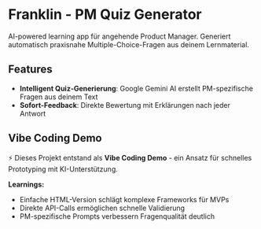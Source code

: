# Franklin - PM Quiz Generator

AI-powered learning app für angehende Product Manager. Generiert automatisch praxisnahe Multiple-Choice-Fragen aus deinem Lernmaterial.

## Features

- **Intelligent Quiz-Generierung**: Google Gemini AI erstellt PM-spezifische Fragen aus deinem Text
- **Sofort-Feedback**: Direkte Bewertung mit Erklärungen nach jeder Antwort

## Vibe Coding Demo

⚡ Dieses Projekt entstand als **Vibe Coding Demo** - ein Ansatz für schnelles Prototyping mit KI-Unterstützung.

**Learnings:**
- Einfache HTML-Version schlägt komplexe Frameworks für MVPs
- Direkte API-Calls ermöglichen schnelle Validierung
- PM-spezifische Prompts verbessern Fragenqualität deutlich